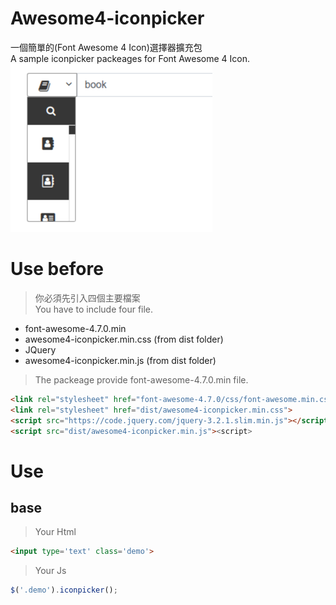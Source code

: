 Awesome4-iconpicker
=============
一個簡單的(Font Awesome 4 Icon)選擇器擴充包<br>
A sample iconpicker packeages for Font Awesome 4 Icon.
![Alt text](iconpicker.png)
# Use before
> 你必須先引入四個主要檔案<br />
> You have to include four file.
*   font-awesome-4.7.0.min 
*   awesome4-iconpicker.min.css (from dist folder)
*   JQuery  
*   awesome4-iconpicker.min.js (from dist folder)
> The packeage provide font-awesome-4.7.0.min file.
```html
<link rel="stylesheet" href="font-awesome-4.7.0/css/font-awesome.min.css">
<link rel="stylesheet" href="dist/awesome4-iconpicker.min.css">
<script src="https://code.jquery.com/jquery-3.2.1.slim.min.js"></script>
<script src="dist/awesome4-iconpicker.min.js"><script>
```
# Use
## base
>Your Html
```html
<input type='text' class='demo'>
```
>Your Js
```javascript
$('.demo').iconpicker();
```

